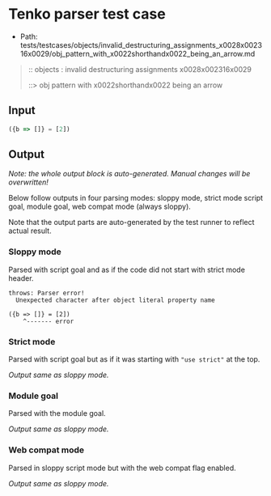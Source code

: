 # Tenko parser test case

- Path: tests/testcases/objects/invalid_destructuring_assignments_x0028x002316x0029/obj_pattern_with_x0022shorthandx0022_being_an_arrow.md

> :: objects : invalid destructuring assignments x0028x002316x0029
>
> ::> obj pattern with x0022shorthandx0022 being an arrow

## Input


`````js
({b => []} = [2])
`````

## Output

_Note: the whole output block is auto-generated. Manual changes will be overwritten!_

Below follow outputs in four parsing modes: sloppy mode, strict mode script goal, module goal, web compat mode (always sloppy).

Note that the output parts are auto-generated by the test runner to reflect actual result.

### Sloppy mode

Parsed with script goal and as if the code did not start with strict mode header.

`````
throws: Parser error!
  Unexpected character after object literal property name

({b => []} = [2])
    ^------- error
`````

### Strict mode

Parsed with script goal but as if it was starting with `"use strict"` at the top.

_Output same as sloppy mode._

### Module goal

Parsed with the module goal.

_Output same as sloppy mode._

### Web compat mode

Parsed in sloppy script mode but with the web compat flag enabled.

_Output same as sloppy mode._
